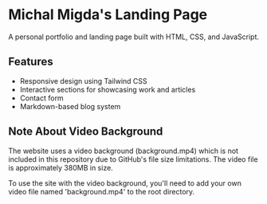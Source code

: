 # Michal Migda's Landing Page

A personal portfolio and landing page built with HTML, CSS, and JavaScript.

## Features

- Responsive design using Tailwind CSS
- Interactive sections for showcasing work and articles
- Contact form
- Markdown-based blog system

## Note About Video Background

The website uses a video background (background.mp4) which is not included in this repository due to GitHub's file size limitations. The video file is approximately 380MB in size.

To use the site with the video background, you'll need to add your own video file named 'background.mp4' to the root directory.